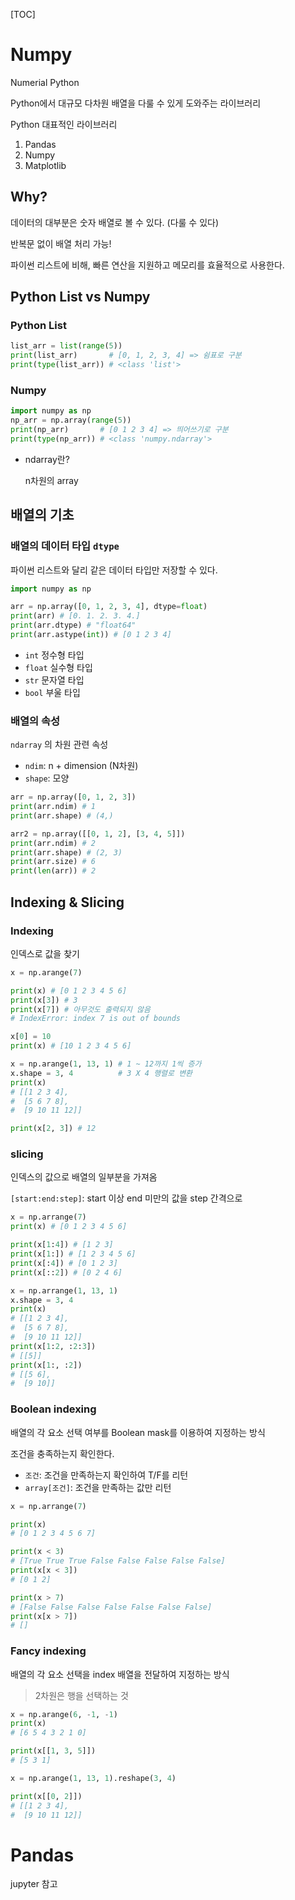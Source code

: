 [TOC]



# Numpy

Numerial Python

Python에서 대규모 다차원 배열을 다룰 수 있게 도와주는 라이브러리

Python 대표적인 라이브러리

1. Pandas
2. Numpy
3. Matplotlib



## Why?

데이터의 대부분은 숫자 배열로 볼 수 있다. (다룰 수 있다)

반복문 없이 배열 처리 가능!

파이썬 리스트에 비해, 빠른 연산을 지원하고 메모리를 효율적으로 사용한다.



## Python List vs Numpy

### Python List

```python
list_arr = list(range(5))
print(list_arr)       # [0, 1, 2, 3, 4] => 쉼표로 구분
print(type(list_arr)) # <class 'list'>
```

### Numpy

```python
import numpy as np
np_arr = np.array(range(5))
print(np_arr)       # [0 1 2 3 4] => 띄어쓰기로 구분
print(type(np_arr)) # <class 'numpy.ndarray'>
```

- ndarray란?

  n차원의 array



## 배열의 기초



### 배열의 데이터 타입 `dtype`

파이썬 리스트와 달리 같은 데이터 타입만 저장할 수 있다.

```python
import numpy as np

arr = np.array([0, 1, 2, 3, 4], dtype=float)
print(arr) # [0. 1. 2. 3. 4.]
print(arr.dtype) # "float64"
print(arr.astype(int)) # [0 1 2 3 4]
```

- `int` 정수형 타입
- `float` 실수형 타입
- `str` 문자열 타입
- `bool` 부울 타입

### 배열의 속성

`ndarray` 의 차원 관련 속성

- `ndim`: n + dimension (N차원)
- `shape`: 모양

```python
arr = np.array([0, 1, 2, 3])
print(arr.ndim) # 1
print(arr.shape) # (4,)

arr2 = np.array([[0, 1, 2], [3, 4, 5]])
print(arr.ndim) # 2
print(arr.shape) # (2, 3)
print(arr.size) # 6
print(len(arr)) # 2
```

## Indexing & Slicing

### Indexing

인덱스로 값을 찾기

```python
x = np.arange(7)

print(x) # [0 1 2 3 4 5 6]
print(x[3]) # 3
print(x[7]) # 아무것도 출력되지 않음
# IndexError: index 7 is out of bounds

x[0] = 10
print(x) # [10 1 2 3 4 5 6]
```

```python
x = np.arange(1, 13, 1) # 1 ~ 12까지 1씩 증가
x.shape = 3, 4          # 3 X 4 행렬로 변환
print(x)
# [[1 2 3 4],
#  [5 6 7 8],
#  [9 10 11 12]]

print(x[2, 3]) # 12
```



### slicing

인덱스의 값으로 배열의 일부분을 가져옴

`[start:end:step]`: start 이상 end 미만의 값을 step 간격으로

```python
x = np.arrange(7)
print(x) # [0 1 2 3 4 5 6]

print(x[1:4]) # [1 2 3]
print(x[1:]) # [1 2 3 4 5 6]
print(x[:4]) # [0 1 2 3]
print(x[::2]) # [0 2 4 6]
```



```python
x = np.arrange(1, 13, 1)
x.shape = 3, 4
print(x)
# [[1 2 3 4],
#  [5 6 7 8],
#  [9 10 11 12]]
print(x[1:2, :2:3])
# [[5]]
print(x[1:, :2])
# [[5 6],
#  [9 10]]
```



### Boolean indexing

배열의 각 요소 선택 여부를 Boolean mask를 이용하여 지정하는 방식

조건을 충족하는지 확인한다.

- `조건`: 조건을 만족하는지 확인하여 T/F를 리턴
- `array[조건]`: 조건을 만족하는 값만 리턴

```python
x = np.arrange(7)

print(x)
# [0 1 2 3 4 5 6 7]

print(x < 3)
# [True True True False False False False False]
print(x[x < 3])
# [0 1 2]

print(x > 7)
# [False False False False False False False]
print(x[x > 7])
# []
```



### Fancy indexing

배열의 각 요소 선택을 index 배열을 전달하여 지정하는 방식

> 2차원은 행을 선택하는 것

```python
x = np.arange(6, -1, -1)
print(x)
# [6 5 4 3 2 1 0]

print(x[[1, 3, 5]])
# [5 3 1]
```

```python
x = np.arange(1, 13, 1).reshape(3, 4)

print(x[[0, 2]])
# [[1 2 3 4],
#  [9 10 11 12]]
```



# Pandas

jupyter 참고







































